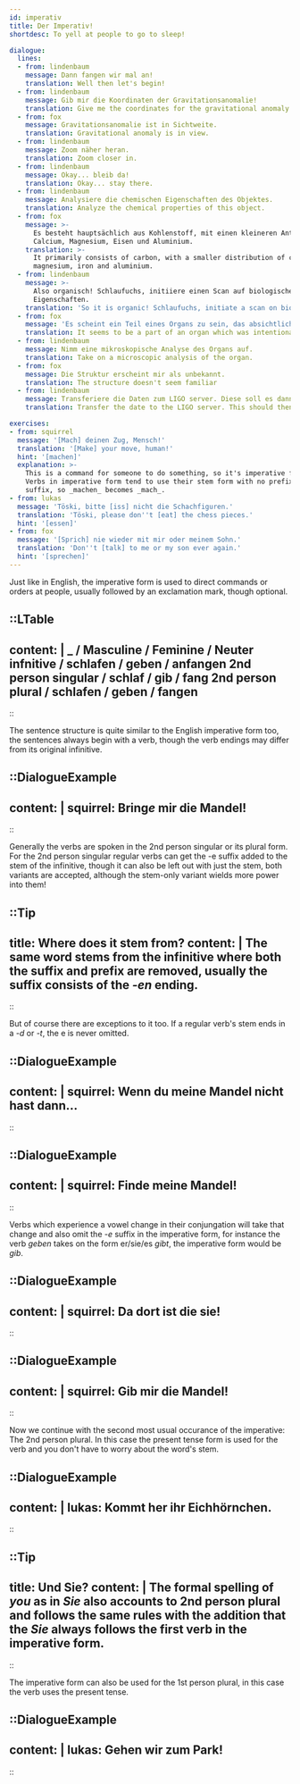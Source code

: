 ```yaml
---
id: imperativ
title: Der Imperativ!
shortdesc: To yell at people to go to sleep!

dialogue:
  lines:
  - from: lindenbaum
    message: Dann fangen wir mal an!
    translation: Well then let's begin!
  - from: lindenbaum
    message: Gib mir die Koordinaten der Gravitationsanomalie!
    translation: Give me the coordinates for the gravitational anomaly!
  - from: fox
    message: Gravitationsanomalie ist in Sichtweite.
    translation: Gravitational anomaly is in view.
  - from: lindenbaum
    message: Zoom näher heran.
    translation: Zoom closer in.
  - from: lindenbaum
    message: Okay... bleib da!
    translation: Okay... stay there.
  - from: lindenbaum
    message: Analysiere die chemischen Eigenschaften des Objektes.
    translation: Analyze the chemical properties of this object.
  - from: fox
    message: >-
      Es besteht hauptsächlich aus Kohlenstoff, mit einen kleineren Anteil an
      Calcium, Magnesium, Eisen und Aluminium.
    translation: >-
      It primarily consists of carbon, with a smaller distribution of calcium,
      magnesium, iron and aluminium.
  - from: lindenbaum
    message: >-
      Also organisch! Schlaufuchs, initiiere einen Scan auf biologischen
      Eigenschaften.
    translation: 'So it is organic! Schlaufuchs, initiate a scan on biological properties.'
  - from: fox
    message: 'Es scheint ein Teil eines Organs zu sein, das absichtlich abgeworfen wurde.'
    translation: It seems to be a part of an organ which was intentionally discarded.
  - from: lindenbaum
    message: Nimm eine mikroskopische Analyse des Organs auf.
    translation: Take on a microscopic analysis of the organ.
  - from: fox
    message: Die Struktur erscheint mir als unbekannt.
    translation: The structure doesn't seem familiar
  - from: lindenbaum
    message: Transferiere die Daten zum LIGO server. Diese soll es dann auswerten.
    translation: Transfer the date to the LIGO server. This should then evaluate it.

exercises:
- from: squirrel
  message: '[Mach] deinen Zug, Mensch!'
  translation: '[Make] your move, human!'
  hint: '[machen]'
  explanation: >-
    This is a command for someone to do something, so it's imperative form.
    Verbs in imperative form tend to use their stem form with no prefix or
    suffix, so _machen_ becomes _mach_.
- from: lukas
  message: 'Töski, bitte [iss] nicht die Schachfiguren.'
  translation: 'Töski, please don''t [eat] the chess pieces.'
  hint: '[essen]'
- from: fox
  message: '[Sprich] nie wieder mit mir oder meinem Sohn.'
  translation: 'Don''t [talk] to me or my son ever again.'
  hint: '[sprechen]'
---
```

Just like in English, the imperative form is used to direct commands or orders at people,
usually followed by an exclamation mark, though optional.

::LTable
---
content: |
  _ / Masculine / Feminine / Neuter
  infnitive / schlafen / geben / anfangen
  2nd person singular / **schlaf** / **gib** / **fang**
  2nd person plural / **schlafen** / **geben** / **fangen**
---
::

The sentence structure is quite similar to the English imperative form too, the sentences
always begin with a verb, though the verb endings may differ from its original infinitive.

::DialogueExample
---
content: |
  squirrel:
    Bring*e* mir die Mandel!
---
::

Generally the verbs are spoken in the 2nd person singular or its plural form. For the 2nd person singular regular verbs can get the -e
suffix added to the stem of the infinitive, though it can also be left out with just the stem, both variants are accepted, although
the stem-only variant wields more power into them!

::Tip
---
title: Where does it stem from?
content: |
  The same word stems from the infinitive where both the suffix and prefix are removed, usually the suffix
  consists of the _-en_ ending.
---
::

But of course there are exceptions to it too.
If a regular verb's stem ends in a _-d_ or _-t_, the e is never omitted.

::DialogueExample
---
content: |
  squirrel:
    Wenn du meine Mandel nicht hast dann...
---
::

::DialogueExample
---
content: |
  squirrel:
    Find**e** meine Mandel!
---
::

Verbs which experience a vowel change in their conjungation will take that change
and also omit the _-e_ suffix in the imperative form, 
for instance the verb _geben_ takes on the form er/sie/es _gibt_, the imperative form would be _gib_.

::DialogueExample
---
content: |
  squirrel:
    Da dort ist die sie!
---
::

::DialogueExample
---
content: |
  squirrel:
    G**i**b mir die Mandel!
---
::

Now we continue with the second most usual occurance of the imperative: The 2nd person plural.
In this case the present tense form is used for the verb and you don't have to worry about the word's stem.

::DialogueExample
---
content: |
  lukas:
    Kommt her ihr Eichhörnchen.
---
::

::Tip
---
title: Und Sie?
content: |
  The formal spelling of _you_ as in _Sie_ also accounts to 2nd person plural and follows the same rules with the addition
  that the _Sie_ always follows the first verb in the imperative form.
---
::

The imperative form can also be used for the 1st person plural, in this case the verb uses the present tense.

::DialogueExample
---
content: |
  lukas:
    Gehen wir zum Park!
---
::